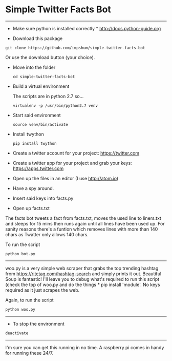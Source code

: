 # Simple Twitter Facts Bot

--------------------------------------------------------------------------------

- Make sure python is installed correctly * <http://docs.python-guide.org>

- Download this package
~~~
git clone https://github.com/impshum/simple-twitter-facts-bot
~~~
Or use the download button (your choice).

- Move into the folder

  ```
  cd simple-twitter-facts-bot
  ```

- Build a virtual environment

  The scripts are in python 2.7 so...

  ```
  virtualenv -p /usr/bin/python2.7 venv
  ```

- Start said environment

  ```
  source venv/bin/activate
  ```

- Install twython

  ```
  pip install twython
  ```

- Create a twitter account for your project: <https://twitter.com>

- Create a twitter app for your project and grab your keys: <https://apps.twitter.com>

- Open up the files in an editor (I use <http://atom.io>)

- Have a spy around.

- Insert said keys into facts.py

- Open up facts.txt

The facts bot tweets a fact from facts.txt, moves the used line to liners.txt and sleeps for 15 mins then runs again until all lines have been used up. For sanity reasons there's a funtion which removes lines with more than 140 chars as Twatter only allows 140 chars.

To run the script

```
python bot.py
```

--------------------------------------------------------------------------------

woo.py is a very simple web scraper that grabs the top trending hashtag from <https://ritetag.com/hashtag-search> and simply prints it out. Beautiful Soup is fantastic! I'll leave you to debug what's required to run this script (check the top of woo.py and do the things * pip install 'module'. No keys required as it just scrapes the web.

Again, to run the script

```
python woo.py
```

--------------------------------------------------------------------------------

- To stop the environment

```
deactivate
```

--------------------------------------------------------------------------------

I'm sure you can get this running in no time. A raspberry pi comes in handy for running these 24/7.
